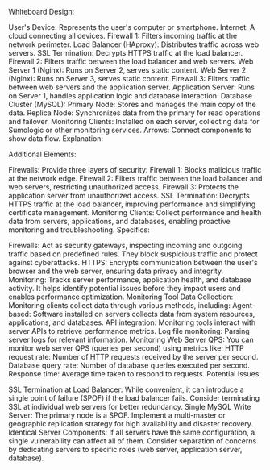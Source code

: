 Whiteboard Design:

User's Device: Represents the user's computer or smartphone.
Internet: A cloud connecting all devices.
Firewall 1: Filters incoming traffic at the network perimeter.
Load Balancer (HAproxy): Distributes traffic across web servers.
SSL Termination: Decrypts HTTPS traffic at the load balancer.
Firewall 2: Filters traffic between the load balancer and web servers.
Web Server 1 (Nginx): Runs on Server 2, serves static content.
Web Server 2 (Nginx): Runs on Server 3, serves static content.
Firewall 3: Filters traffic between web servers and the application server.
Application Server: Runs on Server 1, handles application logic and database interaction.
Database Cluster (MySQL):
Primary Node: Stores and manages the main copy of the data.
Replica Node: Synchronizes data from the primary for read operations and failover.
Monitoring Clients: Installed on each server, collecting data for Sumologic or other monitoring services.
Arrows: Connect components to show data flow.
Explanation:

Additional Elements:

Firewalls: Provide three layers of security:
Firewall 1: Blocks malicious traffic at the network edge.
Firewall 2: Filters traffic between the load balancer and web servers, restricting unauthorized access.
Firewall 3: Protects the application server from unauthorized access.
SSL Termination: Decrypts HTTPS traffic at the load balancer, improving performance and simplifying certificate management.
Monitoring Clients: Collect performance and health data from servers, applications, and databases, enabling proactive monitoring and troubleshooting.
Specifics:

Firewalls: Act as security gateways, inspecting incoming and outgoing traffic based on predefined rules. They block suspicious traffic and protect against cyberattacks.
HTTPS: Encrypts communication between the user's browser and the web server, ensuring data privacy and integrity.
Monitoring: Tracks server performance, application health, and database activity. It helps identify potential issues before they impact users and enables performance optimization.
Monitoring Tool Data Collection: Monitoring clients collect data through various methods, including:
Agent-based: Software installed on servers collects data from system resources, applications, and databases.
API integration: Monitoring tools interact with server APIs to retrieve performance metrics.
Log file monitoring: Parsing server logs for relevant information.
Monitoring Web Server QPS: You can monitor web server QPS (queries per second) using metrics like:
HTTP request rate: Number of HTTP requests received by the server per second.
Database query rate: Number of database queries executed per second.
Response time: Average time taken to respond to requests.
Potential Issues:

SSL Termination at Load Balancer: While convenient, it can introduce a single point of failure (SPOF) if the load balancer fails. Consider terminating SSL at individual web servers for better redundancy.
Single MySQL Write Server: The primary node is a SPOF. Implement a multi-master or geographic replication strategy for high availability and disaster recovery.
Identical Server Components: If all servers have the same configuration, a single vulnerability can affect all of them. Consider separation of concerns by dedicating servers to specific roles (web server, application server, database).

